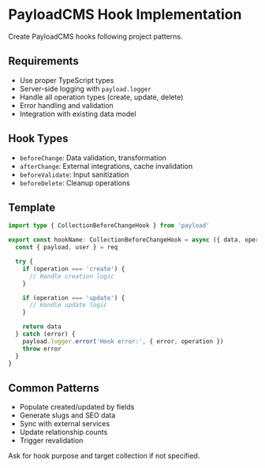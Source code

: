 # PayloadCMS Hook Implementation

Create PayloadCMS hooks following project patterns.

## Requirements
- Use proper TypeScript types
- Server-side logging with `payload.logger`
- Handle all operation types (create, update, delete)
- Error handling and validation
- Integration with existing data model

## Hook Types
- `beforeChange`: Data validation, transformation
- `afterChange`: External integrations, cache invalidation
- `beforeValidate`: Input sanitization
- `beforeDelete`: Cleanup operations

## Template
```typescript
import type { CollectionBeforeChangeHook } from 'payload'

export const hookName: CollectionBeforeChangeHook = async ({ data, operation, req }) => {
  const { payload, user } = req

  try {
    if (operation === 'create') {
      // Handle creation logic
    }

    if (operation === 'update') {
      // Handle update logic
    }

    return data
  } catch (error) {
    payload.logger.error('Hook error:', { error, operation })
    throw error
  }
}
```

## Common Patterns
- Populate created/updated by fields
- Generate slugs and SEO data
- Sync with external services
- Update relationship counts
- Trigger revalidation

Ask for hook purpose and target collection if not specified.
